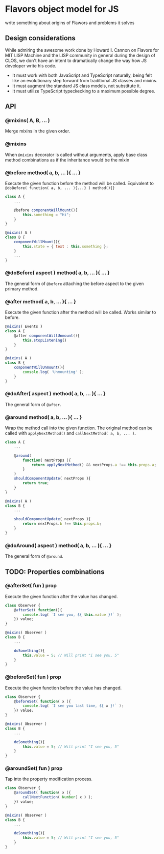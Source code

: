 # Flavors object model for JS

write something about origins of Flawors and problems it solves

## Design considerations

While admiring the awesome work done by Howard I. Cannon on Flavors for MIT LISP Machine and the LISP community in general during the design of CLOS, we don't have an intent to dramatically change the way how JS developer write his code.

- It must work with both JavaScript and TypeScript naturally, being felt like an evolutionary step forward from traditional JS classes and mixins.
- It must augment the standard JS class models, not substitute it.
- It must utilize TypeScript typeckecking to a maximum possible degree.

## API

### @mixins( A, B, ... )

Merge mixins in the given order.

### @mixins

When `@mixins` decorator is called without arguments, apply base class method combinations as if the inheritance would be the mixin

### @before method( a, b, ... ){ ... }

Execute the given function before the method will be called. Equivalent to `@doBefore( function( a, b, ... ){...} ) method(){}`

```javascript
class A {
    ...

    @before componentWillMount(){
        this.something = "Hi";
    }
}

@mixins( A )
class B {
    componentWillMount(){
        this.state = { text : this.something };
    }
    ...
}
```

### @doBefore( aspect ) method( a, b, ... ){ ... }

The general form of `@before` attaching the before aspect to the given primary method.

### @after method( a, b, ... ){ ... }

Execute the given function after the method will be called. Works similar to before.

```javascript
@mixins( Events )
class A {
    @after componentWillUnmount(){
        this.stopListening()
    }
}

@mixins( A )
class B {
    componentWillUnmount(){
        console.log( 'Unmounting' );
    }
}
```

### @doAfter( aspect ) method( a, b, ... ){ ... }

The general form of `@after`.

### @around method( a, b, ... ){ ... }

Wrap the method call into the given function. The original method can be called with `applyNextMethod()` and `callNextMethod( a, b, ... )`.

```javascript
class A {
    ...

    @around(
        function( nextProps ){
            return applyNextMethod() && nextProps.a !== this.props.a;
        }
    )
    shouldComponentUpdate( nextProps ){
        return true;
    }
}

@mixins( A )
class B {
    ...

    shouldComponentUpdate( nextProps ){
        return nextProps.b !== this.props.b;
    }
}
```

### @doAround( aspect ) method( a, b, ... ){ ... }

The general form of `@around`.

## TODO: Properties combinations

### @afterSet( fun ) prop

Execute the given function after the value has changed.

```javascript
class Observer {
    @afterSet( function(){
        console.log( `I see you, ${ this.value }!` );
    }) value;
}

@mixins( Observer )
class B {
    ...

    doSomething(){
        this.value = 5; // Will print "I see you, 5"
    }
}
```

### @beforeSet( fun ) prop

Execute the given function before the value has changed.

```javascript
class Observer {
    @beforeSet( function( x ){
        console.log( `I see you last time, ${ x }!` );
    }) value;
}

@mixins( Observer )
class B {
    ...

    doSomething(){
        this.value = 5; // Will print "I see you, 5"
    }
}
```

### @aroundSet( fun ) prop

Tap into the property modification process.

```javascript
class Observer {
    @aroundSet( function( x ){
        callNextFunction( Number( x ) );
    }) value;
}

@mixins( Observer )
class B {
    ...

    doSomething(){
        this.value = 5; // Will print "I see you, 5"
    }
}
```
